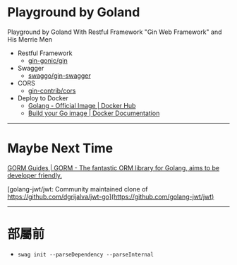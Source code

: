 # Playground by Goland

Playground by Goland With Restful Framework "Gin Web Framework" and His Merrie Men

- Restful Framework
    - [gin-gonic/gin](https://github.com/gin-gonic/gin)
- Swagger
    - [swaggo/gin-swagger](https://github.com/swaggo/gin-swagger)
- CORS
  - [gin-contrib/cors](https://github.com/gin-contrib/cors)
- Deploy to Docker
  -  [Golang - Official Image | Docker Hub](https://hub.docker.com/_/golang)
  -  [Build your Go image | Docker Documentation](https://docs.docker.com/language/golang/build-images/#multi-stage-builds)

---

# Maybe Next Time

[GORM Guides | GORM - The fantastic ORM library for Golang, aims to be developer friendly.](https://gorm.io/docs/)

[golang-jwt/jwt: Community maintained clone of https://github.com/dgrijalva/jwt-go](https://github.com/golang-jwt/jwt)

---

# 部屬前
- `swag init --parseDependency --parseInternal`